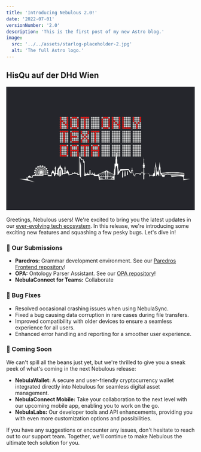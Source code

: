 ```yaml
---
title: 'Introducing Nebulous 2.0!'
date: '2022-07-01'
versionNumber: '2.0'
description: 'This is the first post of my new Astro blog.'
image:
  src: '../../assets/starlog-placeholder-2.jpg'
  alt: 'The full Astro logo.'
---
```


## HisQu auf der DHd Wien

![Nebulous 2.0 Release](../../assets/image.vH2ZM2ku_3g5zp.webp)

Greetings, Nebulous users! We're excited to bring you the latest updates in our [ever-evolving tech ecosystem](#). In this release, we're introducing some exciting new features and squashing a few pesky bugs. Let's dive in!

### 🍿 Our Submissions

- **Paredros:** Grammar development environment. See our [Paredros Frontend repository](https://github.com/HisQu/paredros-app/)! 
- **OPA:** Ontology Parser Assistant. See our [OPA repository](https://github.com/HisQu/OPA/)!
- **NebulaConnect for Teams:** Collaborate 

### 🐞 Bug Fixes

- Resolved occasional crashing issues when using NebulaSync.
- Fixed a bug causing data corruption in rare cases during file transfers.
- Improved compatibility with older devices to ensure a seamless experience for all users.
- Enhanced error handling and reporting for a smoother user experience.

### 👀 Coming Soon

We can't spill all the beans just yet, but we're thrilled to give you a sneak peek of what's coming in the next Nebulous release:

- **NebulaWallet:** A secure and user-friendly cryptocurrency wallet integrated directly into Nebulous for seamless digital asset management.
- **NebulaConnect Mobile:** Take your collaboration to the next level with our upcoming mobile app, enabling you to work on the go.
- **NebulaLabs:** Our developer tools and API enhancements, providing you with even more customization options and possibilities.

If you have any suggestions or encounter any issues, don't hesitate to reach out to our support team. Together, we'll continue to make Nebulous the ultimate tech solution for you.
